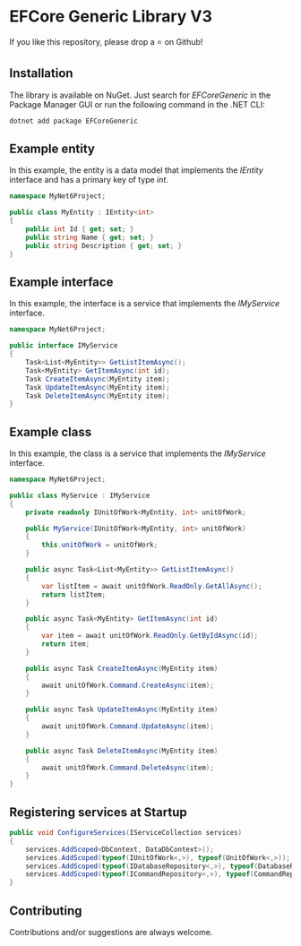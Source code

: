 ﻿# EFCore Generic Library V3

If you like this repository, please drop a :star: on Github!


## Installation

The library is available on NuGet. Just search for *EFCoreGeneric* in the Package Manager GUI or run the following command in the .NET CLI:

```bash
dotnet add package EFCoreGeneric
```


## Example entity

In this example, the entity is a data model that implements the *IEntity* interface and has a primary key of type *int*.

```csharp
namespace MyNet6Project;

public class MyEntity : IEntity<int>
{
    public int Id { get; set; }
    public string Name { get; set; }
    public string Description { get; set; }
}
```


## Example interface

In this example, the interface is a service that implements the *IMyService* interface.

```csharp
namespace MyNet6Project;

public interface IMyService
{
    Task<List<MyEntity>> GetListItemAsync();
    Task<MyEntity> GetItemAsync(int id);
    Task CreateItemAsync(MyEntity item);
    Task UpdateItemAsync(MyEntity item);
    Task DeleteItemAsync(MyEntity item);
}
```


## Example class

In this example, the class is a service that implements the *IMyService* interface.

```csharp
namespace MyNet6Project;

public class MyService : IMyService
{
    private readonly IUnitOfWork<MyEntity, int> unitOfWork;

    public MyService(IUnitOfWork<MyEntity, int> unitOfWork)
    {
        this.unitOfWork = unitOfWork;
    }

    public async Task<List<MyEntity>> GetListItemAsync()
    {
        var listItem = await unitOfWork.ReadOnly.GetAllAsync();
        return listItem;
    }

    public async Task<MyEntity> GetItemAsync(int id)
    {
        var item = await unitOfWork.ReadOnly.GetByIdAsync(id);
        return item;
    }

    public async Task CreateItemAsync(MyEntity item)
    {
        await unitOfWork.Command.CreateAsync(item);
    }

    public async Task UpdateItemAsync(MyEntity item)
    {
        await unitOfWork.Command.UpdateAsync(item);
    }

    public async Task DeleteItemAsync(MyEntity item)
    {
        await unitOfWork.Command.DeleteAsync(item);
    }
}
```


## Registering services at Startup

```csharp
public void ConfigureServices(IServiceCollection services)
{
    services.AddScoped<DbContext, DataDbContext>();
    services.AddScoped(typeof(IUnitOfWork<,>), typeof(UnitOfWork<,>));
    services.AddScoped(typeof(IDatabaseRepository<,>), typeof(DatabaseRepository<,>));
    services.AddScoped(typeof(ICommandRepository<,>), typeof(CommandRepository<,>));
}
```


## Contributing

Contributions and/or suggestions are always welcome.